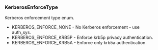 ### KerberosEnforceType
Kerberos enforcement type enum.

- KERBEROS_ENFORCE_NONE - No Kerberos enforcement - use auth_sys.
- KERBEROS_ENFORCE_KRB5P - Enforce krb5p privacy authentication.
- KERBEROS_ENFORCE_KRB5A - Enforce only krb5a authentication.
